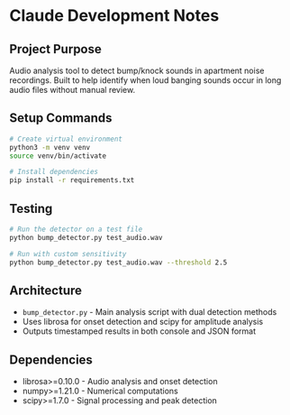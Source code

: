 # Claude Development Notes

## Project Purpose
Audio analysis tool to detect bump/knock sounds in apartment noise recordings. Built to help identify when loud banging sounds occur in long audio files without manual review.

## Setup Commands
```bash
# Create virtual environment
python3 -m venv venv
source venv/bin/activate

# Install dependencies  
pip install -r requirements.txt
```

## Testing
```bash
# Run the detector on a test file
python bump_detector.py test_audio.wav

# Run with custom sensitivity
python bump_detector.py test_audio.wav --threshold 2.5
```

## Architecture
- `bump_detector.py` - Main analysis script with dual detection methods
- Uses librosa for onset detection and scipy for amplitude analysis
- Outputs timestamped results in both console and JSON format

## Dependencies
- librosa>=0.10.0 - Audio analysis and onset detection
- numpy>=1.21.0 - Numerical computations
- scipy>=1.7.0 - Signal processing and peak detection